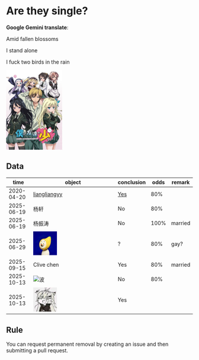 # Are they single?

**Google Gemini translate**:

  Amid fallen blossoms

  I stand alone

  I fuck two birds in the rain

<img src="我的朋友很少.webp" width="30%">

## Data

time | object | conclusion | odds |remark
---|---|---|---|---
2020-04-20 | [liangliangyy](https://github.com/liangliangyy) | [Yes](https://github.com/p-program/Does-He-Have-A-Girlfriend/blob/master/github.com/liangliangyy/README.MD)| 80%|
2025-06-19|杨轩|No|80%|
2025-06-19|杨振涛|No|100%|married|
2025-06-29|<img src="1/banana.jpg" style="width:30%;" alt="banana">|?|80%|gay?|
2025-09-15|Clive chen|Yes|80%|married|
2025-10-13|<img src="https://avatars.githubusercontent.com/u/2173670?v=4" style="width:30%;" alt="波">|No|80%||
2025-10-13|<img src="1/912736e5e4f5d1df92d0f46621d06a62.jpg" style="width:30%;" alt="王泊">|Yes|



## Rule

You can request permanent removal by creating an issue and then submitting a pull request.

